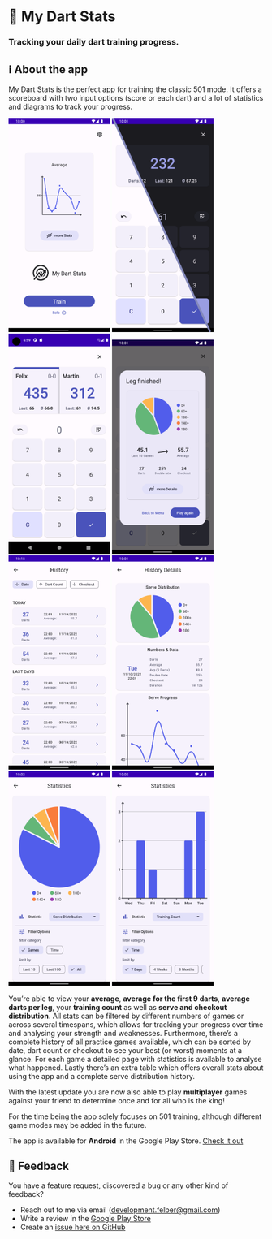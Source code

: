 # 🎯 My Dart Stats
### Tracking your daily dart training progress.

## ℹ About the app

My Dart Stats is the perfect app for training the classic 501 mode. It offers a scoreboard with two input options (score or each dart) and a lot of statistics and diagrams to track your progress. 

<p float="left">
  <img src="./pictures/home_screen.png" width="200" />
  <img src="./pictures/dark_theme_showcase.png" width="200" />
  <img src="./pictures/multiplayer_ingame.png" width="200" />
  <img src="./pictures/leg_finished_dialog.png" width="200" />
  <img src="./pictures/history.png" width="200" />
  <img src="./pictures/history_details.png" width="200" />
  <img src="./pictures/serve_distribution.png" width="200" />
  <img src="./pictures/training_count.png" width="200" />
</p>


You’re able to view your **average**, **average for the first 9 darts**, **average darts per leg**, your **training count** as well as **serve and checkout distribution**. All stats can be filtered by different numbers of games or across several timespans, which allows for tracking your progress over time and analysing your strength and weaknesses. Furthermore, there’s a complete history of all practice games available, which can be sorted by date, dart count or checkout to see your best (or worst) moments at a glance. For each game a detailed page with statistics is available to analyse what happened. 
Lastly there’s an extra table which offers overall stats about using the app and a complete serve distribution history. 

With the latest update you are now also able to play **multiplayer** games against your friend to determine once and for all who is the king!

For the time being the app solely focuses on 501 training, although different game modes may be added in the future.

The app is available for **Android** in the Google Play Store. [Check it out](https://play.google.com/store/apps/details?id=com.development_felber.dartapp)

## 📩 Feedback

You have a feature request, discovered a bug or any other kind of feedback? 

- Reach out to me via email (development.felber@gmail.com)
- Write a review in the [Google Play Store](https://play.google.com/store/apps/details?id=com.development_felber.dartapp)
- Create an [issue here on GitHub](https://github.com/FelberMartin/DartApp/issues/new)
